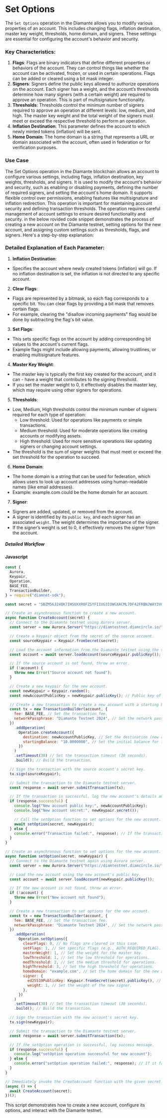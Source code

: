 # Set Options

The `Set Options` operation in the Diamante allows you to modify various properties of an account. This includes changing flags, inflation destination, master key weight, thresholds, home domain, and signers. These settings are essential for configuring the account's behavior and security.

### Key Characteristics:

1. **Flags**:
   Flags are binary indicators that define different properties or behaviors of the account. They can control things like whether the account can be activated, frozen, or used in certain operations. Flags can be added or cleared using a bit mask integer.
2. **Signers**:
   Signers define the public keys allowed to authorize operations on the account. Each signer has a weight, and the account’s thresholds determine how many signers (with a certain weight) are required to approve an operation. This is part of multisignature functionality.
3. **Thresholds**:
   Thresholds control the minimum number of signers required to approve an operation at different levels: low, medium, and high. The master key weight and the total weight of the signers must meet or exceed the respective threshold to perform an operation.
4. **Inflation Destination**:
   This parameter defines the account to which newly minted tokens (inflation) will be sent.
5. **Home Domain**:
   The home domain is a string that represents a URL or domain associated with the account, often used in federation or for verification purposes.

### Use Case

The Set Options operation in the Diamante blockchain allows an account to configure various settings, including flags, inflation destination, key weights, thresholds, and signers. It is used to modify the account's behavior and security, such as enabling or disabling payments, defining the number of required signers, and setting the account's home domain. It supports flexible control over permissions, enabling features like multisignature and inflation redirection. This operation is important for maintaining account security and defining transaction thresholds. The operation requires careful management of account settings to ensure desired functionality and security. in the below rovided code snippet demonstrates the process of creating a new account on the Diamante testnet, setting options for the new account, and assigning custom settings such as thresholds, flags, and signers. Here's a step-by-step explanation:

### Detailed Explanation of Each Parameter:

1. **Inflation Destination**:

- Specifies the account where newly created tokens (inflation) will go. If no inflation destination is set, the inflation is not directed to any specific account.

2. **Clear Flags**:

- Flags are represented by a bitmask, so each flag corresponds to a specific bit. You can clear flags by providing a bit mask that removes certain flags.
- For example, clearing the "disallow incoming payments" flag would be done by subtracting the flag's bit value.

3. **Set Flags**:

- This sets specific flags on the account by adding corresponding bit values to the account's current flags.
- Example flags might include allowing payments, allowing trustlines, or enabling multisignature features.

4. **Master Key Weight**:

- The master key is typically the first key created for the account, and it can - have a weight that contributes to the signing threshold.
- If you set the master weight to 0, it effectively disables the master key, which may require using other signers for operations.

5. **Thresholds**:

- Low, Medium, High thresholds control the minimum number of signers required for each type of operation:
  - Low threshold: Used for operations like payments or simple transactions.
  - Medium threshold: Used for moderate operations like creating accounts or modifying assets.
  - High threshold: Used for more sensitive operations like updating signers or changing account settings.
- The threshold is the sum of signer weights that must meet or exceed the set threshold for the operation to succeed.

6. **Home Domain**:

- The home domain is a string that can be used for federation, which allows users to look up account addresses using human-readable names (like email addresses).
- Example: example.com could be the home domain for an account.

7. **Signer**:

- Signers are added, updated, or removed from the account.
- A signer is identified by its `public key`, and each signer has an associated `weight`. The weight determines the importance of the signer.
- If the signer’s weight is set to 0, it effectively removes the signer from the account.

##### Detailed Workflow

<!-- tabs:start -->

#### **Javascript**

```js
const {
  Aurora,
  Keypair,
  Operation,
  BASE_FEE,
  TransactionBuilder,
} = require("diamnet-sdk");

const secret = "SBZM56J24QK7IHSUXXROFZSYFIIUG3IOWGXACML7DF42FRBNJWAY3VGS"; // Secret key of the source account that will fund the new account.

// Create an asynchronous function to create a new account.
async function CreateAccount(secret) {
  // Connect to the Diamante testnet using Aurora server.
  const server = new Aurora.Server("https://diamtestnet.diamcircle.io/");

  // Create a keypair object from the secret of the source account.
  const sourceKeypair = Keypair.fromSecret(secret);

  // Load the account information from the Diamante testnet using the source public key.
  const account = await server.loadAccount(sourceKeypair.publicKey());

  // If the source account is not found, throw an error.
  if (!account) {
    throw new Error("Source account not found");
  }

  // Create a new keypair for the new account.
  const newKeypair = Keypair.random();
  const newAccountPublicKey = newKeypair.publicKey(); // Public key of the new account.

  // Create a new transaction to create a new account with a starting balance.
  const tx = new TransactionBuilder(account, {
    fee: BASE_FEE, // Set the transaction fee.
    networkPassphrase: "Diamante Testnet 2024", // Set the network passphrase.
  })
    .addOperation(
      Operation.createAccount({
        destination: newAccountPublicKey, // Set the destination (new account public key).
        startingBalance: "10.0000000", // Set the initial balance for the new account (10 DIAM).
      })
    )
    .setTimeout(30) // Set the transaction timeout (30 seconds).
    .build(); // Build the transaction.

  // Sign the transaction with the source account's secret key.
  tx.sign(sourceKeypair);

  // Submit the transaction to the Diamante testnet server.
  const response = await server.submitTransaction(tx);

  // If the transaction is successful, log the new account's details and proceed with setOption.
  if (response.successful) {
    console.log("New account public key:", newAccountPublicKey);
    console.log("New account secret:", newKeypair.secret());

    // Call the setOption function to set options for the new account.
    await setOption(secret, newKeypair);
  } else {
    console.error("Transaction failed:", response); // If the transaction fails, log the error.
  }
}

// Create an asynchronous function to set options for the new account.
async function setOption(secret, newKeypair) {
  // Connect to the Diamante testnet again using Aurora server.
  const server = new Aurora.Server("https://diamtestnet.diamcircle.io/");

  // Load the new account using the new account's public key.
  const account = await server.loadAccount(newKeypair.publicKey());

  // If the new account is not found, throw an error.
  if (!account) {
    throw new Error("New account not found");
  }

  // Create a new transaction to set options for the new account.
  const tx = new TransactionBuilder(account, {
    fee: BASE_FEE, // Set the transaction fee.
    networkPassphrase: "Diamante Testnet 2024", // Set the network passphrase.
  })
    .addOperation(
      Operation.setOptions({
        clearFlags: 0, // No flags are cleared in this case.
        setFlags: 1, // Set specific flags (e.g., AUTH_REQUIRED_FLAG).
        masterWeight: 1, // Set the weight for the master key.
        lowThreshold: 1, // Set the low threshold for operations.
        medThreshold: 2, // Set the medium threshold for operations.
        highThreshold: 3, // Set the high threshold for operations.
        homeDomain: "example.com", // Set the home domain for the new account.
        signer: {
          ed25519PublicKey: Keypair.fromSecret(secret).publicKey(), // Add a new signer to the account.
          weight: 1, // Set the weight of the new signer.
        },
      })
    )
    .setTimeout(30) // Set the transaction timeout (30 seconds).
    .build(); // Build the transaction.

  // Sign the transaction with the new account's secret key.
  tx.sign(newKeypair);

  // Submit the transaction to the Diamante testnet server.
  const response = await server.submitTransaction(tx);

  // If the setOption operation is successful, log success message.
  if (response.successful) {
    console.log("setOption operation successful for new account");
  } else {
    console.error("setOption operation failed:", response); // If it fails, log the error.
  }
}

// Immediately invoke the CreateAccount function with the given secret.
(async () => {
  await CreateAccount(secret);
})();
```

<!-- tabs:end -->

This script demonstrates how to create a new account, configure its options, and interact with the Diamante testnet.
